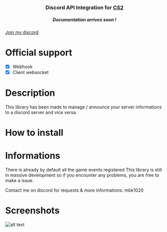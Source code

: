 <h3 align="center">Discord API Integration for <a href="https://asset.party/mbk/discord_api">CS2</a></h3>
<h5 align="center">Documentation arrives soon !</h5>

<a href="https://discord.gg/htFcqUCQ">Join my discord</a>

<h1>Official support</h1>

- [x] Webhook
- [x] Client websocket

<h1>Description</h1>
This library has been made to manage / announce your server informations to a discord server and vice versa.

<h1>How to install</h1>

<h1>Informations</h1>
There is already by default all the game events registered
This library is still in massive development so if you encounter any problems, you are free to make a issue.

Contact me on discord for requests & more informations: mbk1020

<h1>Screenshots</h1>

![alt text](https://cdn.discordapp.com/attachments/1174269556215255103/1174276201540489270/Capture_decran_2023-11-15_101415.png?ex=656700ef&is=65548bef&hm=f2d7ada91517f085c0080eb40e4d95a079fab8fdef74da6aca19e84b414ea7d1&)
